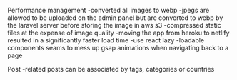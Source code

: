 Performance management
-converted all images to webp
-jpegs are allowed to be uploaded on the admin panel but are converted to webp by the laravel server
before storing the image in aws s3
-compressed static files at the expense of image quality
-moving the app from heroku to netlify resulted in a significantly faster load time
-use react lazy
-loadable components seams to mess up gsap animations when navigating back to a page

Post
-related posts can be associated by tags, categories or countries